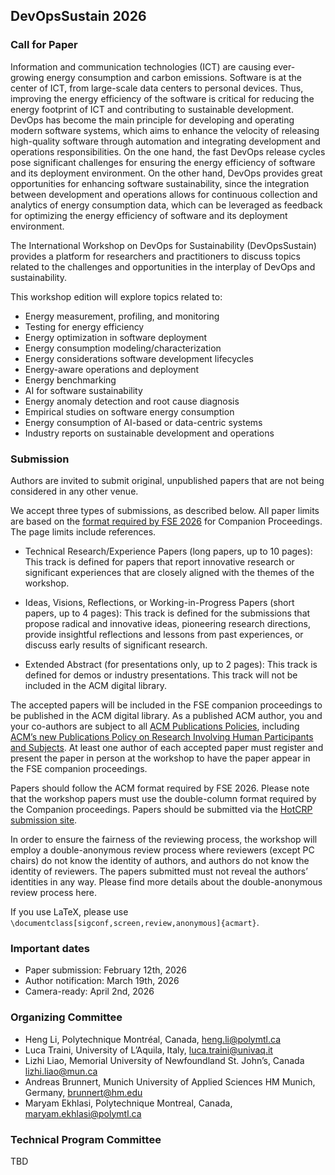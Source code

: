 ## DevOpsSustain 2026

### Call for Paper
Information and communication technologies (ICT) are causing ever-growing energy consumption and carbon emissions. Software is at the center of ICT, from large-scale data centers to personal devices. Thus, improving the energy efficiency of the software is critical for reducing the energy footprint of ICT and contributing to sustainable development. DevOps has become the main principle for developing and operating modern software systems, which aims to enhance the velocity of releasing high-quality software through automation and integrating development and operations responsibilities. On the one hand, the fast DevOps release cycles pose significant challenges for ensuring the energy efficiency of software and its deployment environment. On the other hand, DevOps provides great opportunities for enhancing software sustainability, since the integration between development and operations allows for continuous collection and analytics of energy consumption data, which can be leveraged as feedback for optimizing the energy efficiency of software and its deployment environment.

The International Workshop on DevOps for Sustainability (DevOpsSustain) provides a platform for researchers and practitioners to discuss topics related to the challenges and opportunities in the interplay of DevOps and sustainability. 

This workshop edition will explore topics related to:

- Energy measurement, profiling, and monitoring
- Testing for energy efficiency
- Energy optimization in software deployment
- Energy consumption modeling/characterization
- Energy considerations software development lifecycles
- Energy-aware operations and deployment
- Energy benchmarking
- AI for software sustainability
- Energy anomaly detection and root cause diagnosis
- Empirical studies on software energy consumption
- Energy consumption of AI-based or data-centric systems
- Industry reports on sustainable development and operations


### Submission

Authors are invited to submit original, unpublished papers that are not being considered in any other venue.

We accept three types of submissions, as described below. All paper limits are based on the [format required by FSE 2026](https://conf.researchr.org/track/fse-2026/fse-2026-how-to-submit) for Companion Proceedings. The page limits include references.

- Technical Research/Experience Papers (long papers, up to 10 pages): This track is defined for papers that report innovative research or significant experiences that are closely aligned with the themes of the workshop.

- Ideas, Visions, Reflections, or Working-in-Progress Papers (short papers, up to 4 pages): This track is defined for the submissions that propose radical and innovative ideas, pioneering research directions, provide insightful reflections and lessons from past experiences, or discuss early results of significant research.

- Extended Abstract (for presentations only, up to 2 pages): This track is defined for demos or industry presentations. This track will not be included in the ACM digital library.

The accepted papers will be included in the FSE companion proceedings to be published in the ACM digital library. As a published ACM author, you and your co-authors are subject to all [ACM Publications Policies](https://www.acm.org/publications/policies/toc), including [ACM’s new Publications Policy on Research Involving Human Participants and Subjects](https://www.acm.org/publications/policies/research-involving-human-participants-and-subjects). At least one author of each accepted paper must register and present the paper in person at the workshop to have the paper appear in the FSE companion proceedings.

Papers should follow the ACM format required by FSE 2026. Please note that the workshop papers must use the double-column format required by the Companion proceedings. Papers should be submitted via the [HotCRP submission site](https://hotcrp.com).

In order to ensure the fairness of the reviewing process, the workshop will employ a double-anonymous review process where reviewers (except PC chairs) do not know the identity of authors, and authors do not know the identity of reviewers. The papers submitted must not reveal the authors’ identities in any way. Please find more details about the double-anonymous review process here.

If you use LaTeX, please use ``\documentclass[sigconf,screen,review,anonymous]{acmart}``.

### Important dates
- Paper submission: February 12th, 2026
- Author notification: March 19th, 2026
- Camera-ready: April 2nd, 2026


### Organizing Committee
- Heng Li, Polytechnique Montréal, Canada, heng.li@polymtl.ca
- Luca Traini, University of L’Aquila, Italy, luca.traini@univaq.it
- Lizhi Liao, Memorial University of
Newfoundland St. John’s, Canada lizhi.liao@mun.ca
- Andreas Brunnert, Munich University of Applied Sciences HM Munich, Germany, brunnert@hm.edu
- Maryam Ekhlasi, Polytechnique Montreal, Canada, maryam.ekhlasi@polymtl.ca


### Technical Program Committee

TBD
